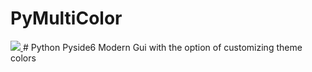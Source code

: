 # PyMultiColor
<a href="https://drone.gitea.io/go-gitea/gitea" title="Build Status">
  <img src="https://drone.gitea.io/api/badges/go-gitea/gitea/status.svg?ref=refs/heads/main">
</a>
#
Python Pyside6 Modern Gui with the option of customizing theme colors
